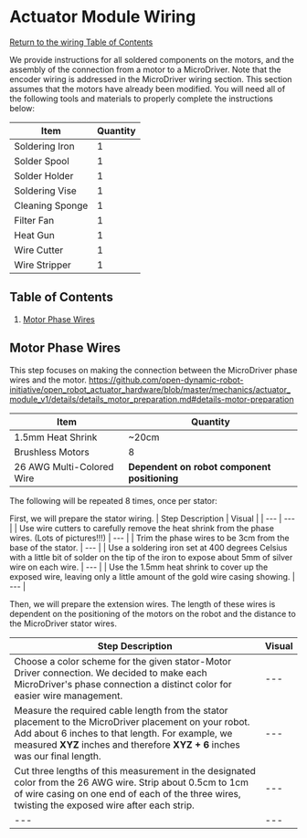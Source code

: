 # Actuator Module Wiring
[Return to the wiring Table of Contents](https://github.com/EmiliaPsacharopoulos/Quadruped-8dof-Robot/tree/main/Wiring#table-of-contents)

We provide instructions for all soldered components on the motors, and the assembly of the connection from a motor to a MicroDriver. Note that the encoder wiring is addressed in the MicroDriver wiring section. This section assumes that the motors have already been modified. You will need all of the following tools and materials to properly complete the instructions below:

| Item | Quantity | 
| --- | --- |
| Soldering Iron | 1 |
| Solder Spool | 1 |
| Solder Holder | 1 |
| Soldering Vise | 1 |
| Cleaning Sponge | 1 |
| Filter Fan | 1 |
| Heat Gun | 1 |
| Wire Cutter | 1 |
| Wire Stripper | 1 |

## Table of Contents
1. [Motor Phase Wires](https://github.com/EmiliaPsacharopoulos/Quadruped-8dof-Robot/blob/main/Wiring/Actuator%20Module%20Wiring/README.md#motor-phase-wires)

## Motor Phase Wires
This step focuses on making the connection between the MicroDriver phase wires and the motor. https://github.com/open-dynamic-robot-initiative/open_robot_actuator_hardware/blob/master/mechanics/actuator_module_v1/details/details_motor_preparation.md#details-motor-preparation

| Item | Quantity | 
| --- | --- |
| 1.5mm Heat Shrink | ~20cm |
| Brushless Motors | 8 |
| 26 AWG Multi-Colored Wire | **Dependent on robot component positioning** |

The following will be repeated 8 times, once per stator:


First, we will prepare the stator wiring.
| Step Description | Visual | 
| --- | --- |
| Use wire cutters to carefully remove the heat shrink from the phase wires. (Lots of pictures!!!) | --- |
| Trim the phase wires to be 3cm from the base of the stator. | --- |
| Use a soldering iron set at 400 degrees Celsius with a little bit of solder on the tip of the iron to expose about 5mm of silver wire on each wire. | --- |
| Use the 1.5mm heat shrink to cover up the exposed wire, leaving only a little amount of the gold wire casing showing.  | --- |

Then, we will prepare the extension wires. The length of these wires is dependent on the positioning of the motors on the robot and the distance to the MicroDriver stator wires. 

| Step Description | Visual | 
| --- | --- |
| Choose a color scheme for the given stator-Motor Driver connection. We decided to make each MicroDriver's phase connection a distinct color for easier wire management. | --- |
| Measure the required cable length from the stator placement to the MicroDriver placement on your robot. Add about 6 inches to that length. For example, we measured **XYZ** inches and therefore **XYZ + 6** inches was our final length. | --- |
| Cut three lengths of this measurement in the designated color from the 26 AWG wire. Strip about 0.5cm to 1cm of wire casing on one end of each of the three wires, twisting the exposed wire after each strip. | --- |
| --- | --- |
